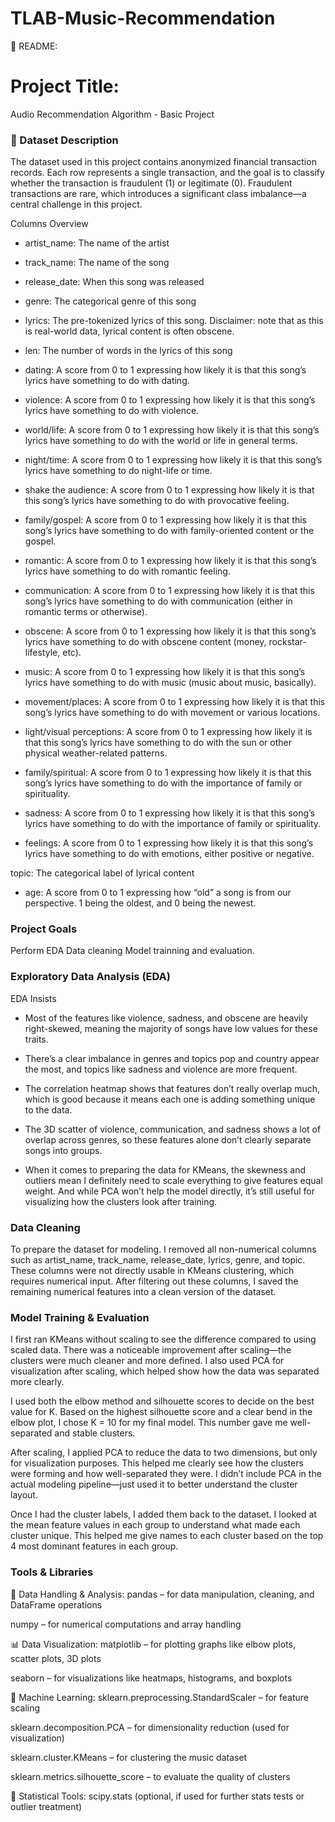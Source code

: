 # TLAB-Music-Recommendation


📘 README: 

# Project Title:

Audio Recommendation Algorithm - Basic Project

### 📂 Dataset Description

The dataset used in this project contains anonymized financial transaction records. Each row represents a single transaction, and the goal is to classify whether the transaction is fraudulent (1) or legitimate (0). Fraudulent transactions are rare, which introduces a significant class imbalance—a central challenge in this project.

Columns Overview
- artist_name: The name of the artist

- track_name: The name of the song

- release_date: When this song was released

- genre: The categorical genre of this song

- lyrics: The pre-tokenized lyrics of this song. Disclaimer: note that as this is real-world data, lyrical content is often obscene. 

- len:  The number of words in the lyrics of this song

- dating: A score from 0 to 1 expressing how likely it is that this song’s lyrics have something to do with dating.

- violence: A score from 0 to 1 expressing how likely it is that this song’s lyrics have something to do with violence.

- world/life: A score from 0 to 1 expressing how likely it is that this song’s lyrics have something to do with the world or life in general terms.

- night/time: A score from 0 to 1 expressing how likely it is that this song’s lyrics have something to do night-life or time.

- shake the audience: A score from 0 to 1 expressing how likely it is that this song’s lyrics have something to do with provocative feeling.

- family/gospel: A score from 0 to 1 expressing how likely it is that this song’s lyrics have something to do with family-oriented content or the gospel.

- romantic: A score from 0 to 1 expressing how likely it is that this song’s lyrics have something to do with romantic feeling.

- communication: A score from 0 to 1 expressing how likely it is that this song’s lyrics have something to do with communication (either in romantic terms or otherwise).

- obscene: A score from 0 to 1 expressing how likely it is that this song’s lyrics have something to do with obscene content (money, rockstar-lifestyle, etc).

- music: A score from 0 to 1 expressing how likely it is that this song’s lyrics have something to do with music (music about music, basically).

- movement/places: A score from 0 to 1 expressing how likely it is that this song’s lyrics have something to do with movement or various locations.

- light/visual perceptions: A score from 0 to 1 expressing how likely it is that this song’s lyrics have something to do with the sun or other physical weather-related patterns.

- family/spiritual: A score from 0 to 1 expressing how likely it is that this song’s lyrics have something to do with the importance of 
family or spirituality.


- sadness: A score from 0 to 1 expressing how likely it is that this song’s lyrics have something to do with the importance of family or spirituality.

- feelings: A score from 0 to 1 expressing how likely it is that this song’s lyrics have something to do with emotions, either positive or negative.

topic: The categorical label of lyrical content

- age: A score from 0 to 1 expressing how “old” a song is from our perspective. 1 being the oldest, and 0 being the newest.

### Project Goals

Perform EDA
Data cleaning
Model trainning and evaluation.

### Exploratory Data Analysis (EDA)

EDA Insists

- Most of the features like violence, sadness, and obscene are heavily right-skewed, meaning the majority of songs have low values for these traits.

- There’s a clear imbalance in genres and topics pop and country appear the most, and topics like sadness and violence are more frequent.

- The correlation heatmap shows that features don’t really overlap much, which is good because it means each one is adding something unique to the data.

- The 3D scatter of violence, communication, and sadness shows a lot of overlap across genres, so these features alone don’t clearly separate songs into groups.

- When it comes to preparing the data for KMeans, the skewness and outliers mean I definitely need to scale everything to give features equal weight. And while PCA won’t help the model directly, it’s still useful for visualizing how the clusters look after training.


### Data Cleaning

To prepare the dataset for modeling. I removed all non-numerical columns such as artist_name, track_name, release_date, lyrics, genre, and topic. These columns were not directly usable in KMeans clustering, which requires numerical input. After filtering out these columns, I saved the remaining numerical features into a clean version of the dataset. 

### Model Training & Evaluation

I first ran KMeans without scaling to see the difference compared to using scaled data. There was a noticeable improvement after scaling—the clusters were much cleaner and more defined. I also used PCA for visualization after scaling, which helped show how the data was separated more clearly.


I used both the elbow method and silhouette scores to decide on the best value for K. Based on the highest silhouette score and a clear bend in the elbow plot, I chose K = 10 for my final model. This number gave me well-separated and stable clusters.


After scaling, I applied PCA to reduce the data to two dimensions, but only for visualization purposes. This helped me clearly see how the clusters were forming and how well-separated they were. I didn’t include PCA in the actual modeling pipeline—just used it to better understand the cluster layout.


Once I had the cluster labels, I added them back to the dataset. I looked at the mean feature values in each group to understand what made each cluster unique. This helped me give names to each cluster based on the top 4 most dominant features in each group.


### Tools & Libraries

🧪 Data Handling & Analysis:
pandas – for data manipulation, cleaning, and DataFrame operations

numpy – for numerical computations and array handling

📊 Data Visualization:
matplotlib – for plotting graphs like elbow plots, scatter plots, 3D plots

seaborn – for visualizations like heatmaps, histograms, and boxplots

🧠 Machine Learning:
sklearn.preprocessing.StandardScaler – for feature scaling

sklearn.decomposition.PCA – for dimensionality reduction (used for visualization)

sklearn.cluster.KMeans – for clustering the music dataset

sklearn.metrics.silhouette_score – to evaluate the quality of clusters

🔢 Statistical Tools:
scipy.stats (optional, if used for further stats tests or outlier treatment)